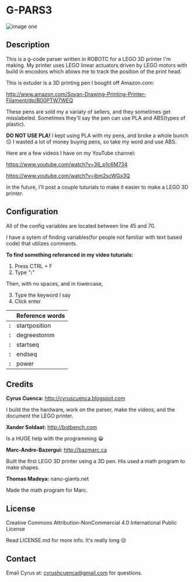 # G-PARS3

![image one](https://github.com/cyruscuenca/g-pars3/blob/master/media/3Dprinter_header_2.jpg)


## Description

This is a g-code parser written in ROBOTC for a LEGO 3D printer I'm making. My printer uses LEGO linear 
actuators driven by LEGO motors with build in encodors which allows me to track the position of the 
print head.


This is extuder is a 3D printing pen I bought off Amazon.com:

http://www.amazon.com/Soyan-Drawing-Printing-Printer-Filament/dp/B00PTW7WEQ

These pens are sold my a variaty of sellers, and they sometimes get misslabeled. Sometimes they'll say 
the pen can use PLA and ABS(types of plastic). 


__DO NOT USE PLA!__ I kept using PLA with my pens, and 
broke a whole bunch :neutral_face: I wasted a lot of money buying pens, so take my word and use ABS.



Here are a few videos I have on my YouTube channel:

https://www.youtube.com/watch?v=36_p1c6M734

https://www.youtube.com/watch?v=ibm2scWGx3Q

In the future, I'll post a couple tuturials to make it easier to make a LEGO 3D printer.

## Configuration


All of the config variables are located between line 45 and 70.

I have a sytem of finding variables(for people not familiar with text based code) that utilizes
comments.

__To find something referanced in my video tuturials:__

1. Press CTRL + F 
2. Type "__:__"

Then, with no spaces, and in lowercase,

3. Type the keyword I say
4. Click enter

| |   Reference words |
|---|--------------|
|__:__  |startposition |
|__:__  |degreestomm   |
|__:__  |startseq      |
|__:__  |endseq        |
|__:__  |power         |

## Credits

 __Cyrus Cuenca:__ http://cyruscuenca.blogspot.com
 
I build the the hardware, work on the parser, make the videos, and the document the LEGO printer.


__Xander Soldaat:__ http://botbench.com

Is a HUGE help with the programming :grinning:


__Marc-Andre-Bazergui:__ http://bazmarc.ca

Built the first LEGO 3D printer using a 3D pen. His used a math program to make shapes.


__Thomas Madeya:__ nano-giants.net

Made the math program for Marc.

## License

Creative Commons Attribution-NonCommercial 4.0 International Public License

Read LICENSE.md for more info. It's really long :unamused:

## Contact

Email Cyrus at: cyrushcuenca@gmail.com for questions.

